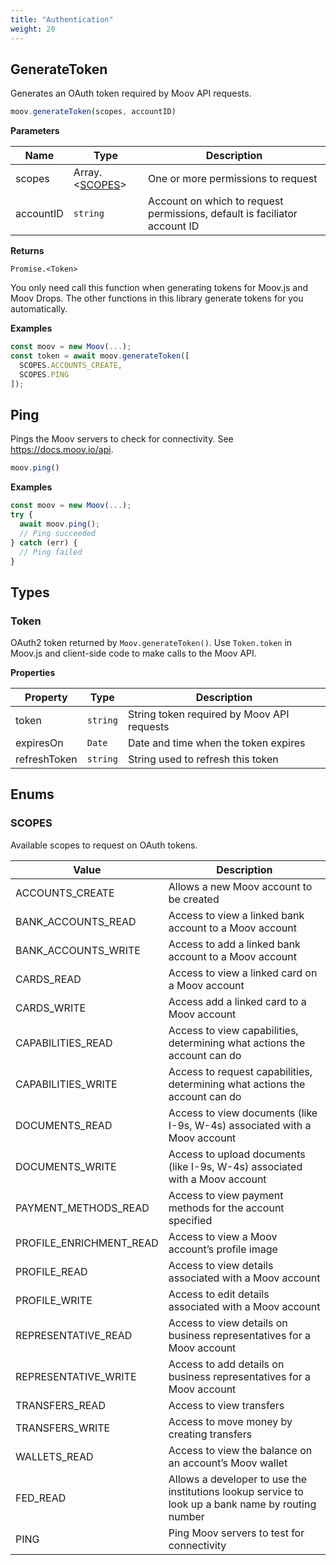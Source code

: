 ```yaml
---
title: "Authentication"
weight: 20
---
```



## GenerateToken


Generates an OAuth token required by Moov API requests.

```javascript
moov.generateToken(scopes, accountID)
```

**Parameters**

| Name | Type | Description |
| ---- | ---- | ----------- |
| scopes |  Array.<[SCOPES](#scopes)> | One or more permissions to request |
| accountID |  `string` | Account on which to request permissions, default is faciliator account ID |



**Returns**

`Promise.<Token>`

You only need call this function when generating tokens for Moov.js and
Moov Drops. The other functions in this library generate tokens for you
automatically.

**Examples**

```javascript
const moov = new Moov(...);
const token = await moov.generateToken([
  SCOPES.ACCOUNTS_CREATE,
  SCOPES.PING
]);
```


## Ping


Pings the Moov servers to check for connectivity.
See https://docs.moov.io/api.

```javascript
moov.ping()
```





**Examples**

```javascript
const moov = new Moov(...);
try {
  await moov.ping();
  // Ping succeeded
} catch (err) {
  // Ping failed
}
```



## Types
### Token

OAuth2 token returned by `Moov.generateToken()`. Use `Token.token` in Moov.js
and client-side code to make calls to the Moov API.

**Properties**

| Property | Type | Description |
| ---- | ---- | ----------- |
  | token | `string`| String token required by Moov API requests |
  | expiresOn | `Date`| Date and time when the token expires |
  | refreshToken | `string`| String used to refresh this token |




## Enums
### SCOPES

Available scopes to request on OAuth tokens.

| Value | Description |
| ----- | ----------- |
| ACCOUNTS_CREATE | Allows a new Moov account to be created |
| BANK_ACCOUNTS_READ | Access to view a linked bank account to a Moov account |
| BANK_ACCOUNTS_WRITE | Access to add a linked bank account to a Moov account |
| CARDS_READ | Access to view a linked card on a Moov account |
| CARDS_WRITE | Access add a linked card to a Moov account |
| CAPABILITIES_READ | Access to view capabilities, determining what actions the account can do |
| CAPABILITIES_WRITE | Access to request capabilities, determining what actions the account can do |
| DOCUMENTS_READ | Access to view documents (like I-9s, W-4s) associated with a Moov account |
| DOCUMENTS_WRITE | Access to upload documents (like I-9s, W-4s) associated with a Moov account |
| PAYMENT_METHODS_READ | Access to view payment methods for the account specified |
| PROFILE_ENRICHMENT_READ | Access to view a Moov account’s profile image |
| PROFILE_READ | Access to view details associated with a Moov account |
| PROFILE_WRITE | Access to edit details associated with a Moov account |
| REPRESENTATIVE_READ | Access to view details on business representatives for a Moov account |
| REPRESENTATIVE_WRITE | Access to add details on business representatives for a Moov account |
| TRANSFERS_READ | Access to view transfers |
| TRANSFERS_WRITE | Access to move money by creating transfers |
| WALLETS_READ | Access to view the balance on an account’s Moov wallet |
| FED_READ | Allows a developer to use the institutions lookup service to look up a bank name by routing number |
| PING | Ping Moov servers to test for connectivity |

